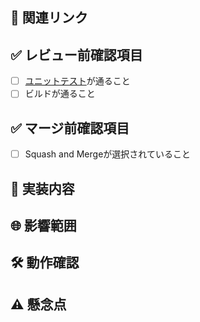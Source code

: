 ## 🔗 関連リンク
<!-- 関連するPR、仕様書のリンク(社外の方を除く)、Jiraチケットのリンク(社外の方を除く)等を書いてください。 -->

## ✅ レビュー前確認項目
- [ ] [ユニットテスト](/Documentation/developer-guide/UnitTest.md)が通ること
- [ ] ビルドが通ること

## ✅ マージ前確認項目
- [ ] Squash and Mergeが選択されていること

<!-- 社内の人向け: 以下の項目は、開発当初のストーリー設計書通りであれば省略可能です。
                 設計に変更があった場合のみ、変更点を周知するために記載してください。 -->

## 🚀 実装内容
<!-- GUIに関する実装がある場合はスクリーンショットを貼ってください。実装した内容について書いてください。 -->
## 🌐 影響範囲
<!-- 既存の実装に対して行った変更や、影響がある部分があれば書いてください(特に同時並行している他の作業に影響する時、今後必要な変更を書く)。また社内の人は、影響先の担当者に対して周知をお願いします。 -->
## 🛠️ 動作確認
<!-- レビュアーが動作確認するのに必要な手順と結果を書く。 -->
## ⚠️ 懸念点
<!-- 気になる点、特にレビューしてほしい点等があれば書く。 -->
